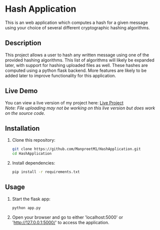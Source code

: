 # Hash Application
This is an web application which computes a hash for a given message using your choice of several different cryptographic hashing algorithms.

## Description
This project allows a user to hash any written message using one of the provided hashing algorithms. This list of algorithms will likely be expanded later, with support for hashing uploaded files as well. These hashes are computed using a python flask backend. More features are likely to be added later to improve functionality for this application.

## Live Demo

You can view a live version of my project here:
[Live Project](https://hashapplication.vercel.app/)<br/>
_Note: File uploading may not be working on this live version but does work on the source code._

## Installation
1. Clone this repository:
   ```bash
   git clone https://github.com/ManpreetM1/HashApplication.git
   cd HashApplication
   ```

3. Install dependencies:
   ```bash
   pip install -r requirements.txt
   ```

## Usage
1. Start the flask app:
   ```bash
   python app.py
   ```
2. Open your browser and go to either 'localhost:5000' or 'http://127.0.0.1:5000/' to access the application.
